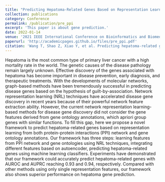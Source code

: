 ```yaml
---
title: "Predicting Hepatoma-Related Genes Based on Representation Learning of PPI network and Gene Ontology Annotations"
collection: publications
category: Conference
permalink: /publication/pre_ppi
excerpt: 'This paper is about gene prediction.'
date: 2022-01-14
venue: '2021 IEEE International Conference on Bioinformatics and Biomedicine (BIBM)'
paperurl: 'http://academicpages.github.io/files/pre_ppi.pdf'
citation: 'Wang T, Shao Z, Xiao Y, et al. Predicting hepatoma-related genes based on representation learning of PPI network and gene ontology annotations[C]//2021 IEEE International Conference on Bioinformatics and Biomedicine (BIBM). IEEE, 2021: 1892-1898.'
---
```


Hepatoma is the most common type of primary liver cancer with a high mortality rate in the world. The genetic causes of the disease pathology remain largely unknown. Effective discovery of the genes associated with hepatoma has become important in disease prevention, early diagnosis, and therapeutic treatments. With the developments of molecular networks, graph-based methods have been tremendously successful in predicting disease genes based on the hypothesis of guilt-by-association. Network representation learning (NRL) techniques have accelerated disease gene discovery in recent years because of their powerful network feature extraction ability. However, the current network representation learning-based methods for disease gene discovery did not consider the gene features derived from gene ontology annotations, which apriori group genes with similar functions. To fill this gap, here we propose a novel framework to predict hepatoma-related genes based on representation learning from both protein-protein interactions (PPI) network and gene ontology annotations. Our framework has three steps: learning features from PPI network and gene ontologies using NRL techniques, integrating different features based on autoencoder, predicting hepatoma-related genes using machine learning classifiers. Experiments have demonstrated that our framework could accurately predict hepatoma-related genes with AUROC and AUPRC reaching 0.93 and 0.94, respectively. Compared with other methods using only single representation features, our framework also shows superior performance on hepatoma gene prediction.
